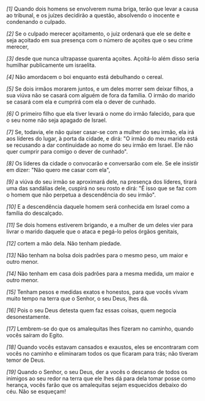 *[1]* Quando dois homens se envolverem numa briga, terão que levar a causa ao tribunal, e os juízes decidirão a questão, absolvendo o inocente e condenando o culpado.

*[2]* Se o culpado merecer açoitamento, o juiz ordenará que ele se deite e seja açoitado em sua presença com o número de açoites que o seu crime merecer,

*[3]* desde que nunca ultrapasse quarenta açoites. Açoitá-lo além disso seria humilhar publicamente um israelita.

*[4]* Não amordacem o boi enquanto está debulhando o cereal.

*[5]* Se dois irmãos morarem juntos, e um deles morrer sem deixar filhos, a sua viúva não se casará com alguém de fora da família. O irmão do marido se casará com ela e cumprirá com ela o dever de cunhado.

*[6]* O primeiro filho que ela tiver levará o nome do irmão falecido, para que o seu nome não seja apagado de Israel.

*[7]* Se, todavia, ele não quiser casar-se com a mulher do seu irmão, ela irá aos líderes do lugar, à porta da cidade, e dirá: "O irmão do meu marido está se recusando a dar continuidade ao nome do seu irmão em Israel. Ele não quer cumprir para comigo o dever de cunhado".

*[8]* Os líderes da cidade o convocarão e conversarão com ele. Se ele insistir em dizer: "Não quero me casar com ela",

*[9]* a viúva do seu irmão se aproximará dele, na presença dos líderes, tirará uma das sandálias dele, cuspirá no seu rosto e dirá: "É isso que se faz com o homem que não perpetua a descendência do seu irmão".

*[10]* E a descendência daquele homem será conhecida em Israel como a família do descalçado.

*[11]* Se dois homens estiverem brigando, e a mulher de um deles vier para livrar o marido daquele que o ataca e pegá-lo pelos órgãos genitais,

*[12]* cortem a mão dela. Não tenham piedade.

*[13]* Não tenham na bolsa dois padrões para o mesmo peso, um maior e outro menor.

*[14]* Não tenham em casa dois padrões para a mesma medida, um maior e outro menor.

*[15]* Tenham pesos e medidas exatos e honestos, para que vocês vivam muito tempo na terra que o Senhor, o seu Deus, lhes dá.

*[16]* Pois o seu Deus detesta quem faz essas coisas, quem negocia desonestamente.

*[17]* Lembrem-se do que os amalequitas lhes fizeram no caminho, quando vocês saíram do Egito.

*[18]* Quando vocês estavam cansados e exaustos, eles se encontraram com vocês no caminho e eliminaram todos os que ficaram para trás; não tiveram temor de Deus.

*[19]* Quando o Senhor, o seu Deus, der a vocês o descanso de todos os inimigos ao seu redor na terra que ele lhes dá para dela tomar posse como herança, vocês farão que os amalequitas sejam esquecidos debaixo do céu. Não se esqueçam!

